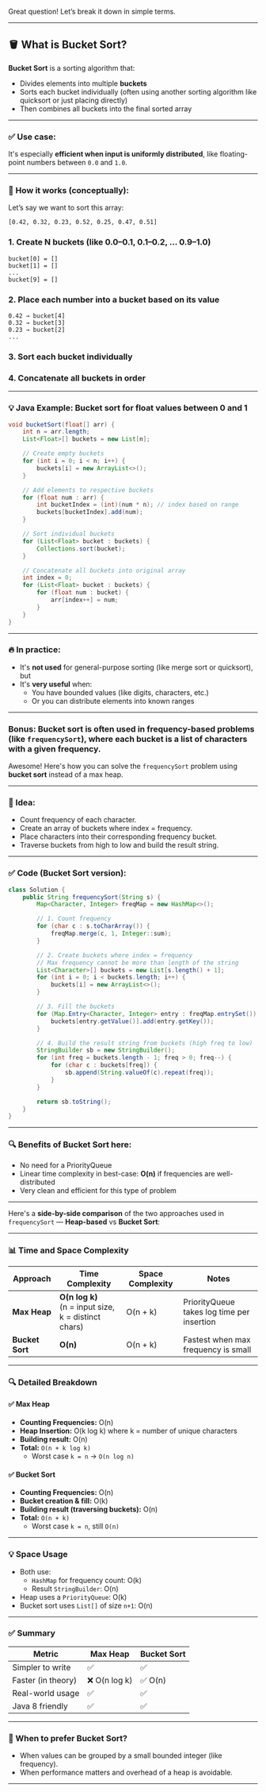 Great question! Let’s break it down in simple terms.

---

## 🪣 What is **Bucket Sort**?

**Bucket Sort** is a sorting algorithm that:
- Divides elements into multiple **buckets**
- Sorts each bucket individually (often using another sorting algorithm like quicksort or just placing directly)
- Then combines all buckets into the final sorted array

---

### ✅ Use case:
It's especially **efficient when input is uniformly distributed**, like floating-point numbers between `0.0` and `1.0`.

---

### 🧠 How it works (conceptually):

Let’s say we want to sort this array:

```
[0.42, 0.32, 0.23, 0.52, 0.25, 0.47, 0.51]
```

### 1. Create N buckets (like 0.0–0.1, 0.1–0.2, … 0.9–1.0)
```text
bucket[0] = []
bucket[1] = []
...
bucket[9] = []
```

### 2. Place each number into a bucket based on its value
```
0.42 → bucket[4]
0.32 → bucket[3]
0.23 → bucket[2]
...
```

### 3. Sort each bucket individually

### 4. Concatenate all buckets in order

---

### 💡 Java Example: Bucket sort for float values between 0 and 1

```java
void bucketSort(float[] arr) {
    int n = arr.length;
    List<Float>[] buckets = new List[n];

    // Create empty buckets
    for (int i = 0; i < n; i++) {
        buckets[i] = new ArrayList<>();
    }

    // Add elements to respective buckets
    for (float num : arr) {
        int bucketIndex = (int)(num * n); // index based on range
        buckets[bucketIndex].add(num);
    }

    // Sort individual buckets
    for (List<Float> bucket : buckets) {
        Collections.sort(bucket);
    }

    // Concatenate all buckets into original array
    int index = 0;
    for (List<Float> bucket : buckets) {
        for (float num : bucket) {
            arr[index++] = num;
        }
    }
}
```

---

### 🔥 In practice:
- It's **not used** for general-purpose sorting (like merge sort or quicksort), but
- It's **very useful** when:
  - You have bounded values (like digits, characters, etc.)
  - Or you can distribute elements into known ranges

---

### Bonus: Bucket sort is often used in **frequency-based problems** (like `frequencySort`), where each bucket is a list of characters with a given frequency.

Awesome! Here's how you can solve the `frequencySort` problem using **bucket sort** instead of a max heap.

---

### 🧠 Idea:
- Count frequency of each character.
- Create an array of buckets where index = frequency.
- Place characters into their corresponding frequency bucket.
- Traverse buckets from high to low and build the result string.

---

### ✅ Code (Bucket Sort version):

```java
class Solution {
    public String frequencySort(String s) {
        Map<Character, Integer> freqMap = new HashMap<>();

        // 1. Count frequency
        for (char c : s.toCharArray()) {
            freqMap.merge(c, 1, Integer::sum);
        }

        // 2. Create buckets where index = frequency
        // Max frequency cannot be more than length of the string
        List<Character>[] buckets = new List[s.length() + 1];
        for (int i = 0; i < buckets.length; i++) {
            buckets[i] = new ArrayList<>();
        }

        // 3. Fill the buckets
        for (Map.Entry<Character, Integer> entry : freqMap.entrySet()) {
            buckets[entry.getValue()].add(entry.getKey());
        }

        // 4. Build the result string from buckets (high freq to low)
        StringBuilder sb = new StringBuilder();
        for (int freq = buckets.length - 1; freq > 0; freq--) {
            for (char c : buckets[freq]) {
                sb.append(String.valueOf(c).repeat(freq));
            }
        }

        return sb.toString();
    }
}
```

---

### 🔍 Benefits of Bucket Sort here:
- No need for a PriorityQueue
- Linear time complexity in best-case: **O(n)** if frequencies are well-distributed
- Very clean and efficient for this type of problem

---

 Here's a **side-by-side comparison** of the two approaches used in `frequencySort` — **Heap-based** vs **Bucket Sort**:

---

### 📊 Time and Space Complexity

| Approach        | Time Complexity                            | Space Complexity         | Notes |
|----------------|---------------------------------------------|--------------------------|-------|
| **Max Heap**    | **O(n log k)** <br>(n = input size, k = distinct chars) | O(n + k)                 | PriorityQueue takes log time per insertion |
| **Bucket Sort** | **O(n)**                                   | O(n + k)                 | Fastest when max frequency is small |

---

### 🔍 Detailed Breakdown

#### ✅ **Max Heap**
- **Counting Frequencies:** O(n)
- **Heap Insertion:** O(k log k) where k = number of unique characters
- **Building result:** O(n)
- **Total:** `O(n + k log k)`  
  - Worst case `k = n` → `O(n log n)`

#### ✅ **Bucket Sort**
- **Counting Frequencies:** O(n)
- **Bucket creation & fill:** O(k)
- **Building result (traversing buckets):** O(n)
- **Total:** `O(n + k)`  
  - Worst case `k = n`, still `O(n)`

---

### 💡 Space Usage
- Both use:
  - `HashMap` for frequency count: O(k)
  - Result `StringBuilder`: O(n)
- Heap uses a `PriorityQueue`: O(k)
- Bucket sort uses `List[]` of size `n+1`: O(n)

---

### ✅ Summary

| Metric            | Max Heap     | Bucket Sort   |
|-------------------|--------------|---------------|
| Simpler to write  | ✅            | ✅            |
| Faster (in theory)| ❌ O(n log k) | ✅ O(n)       |
| Real-world usage  | ✅            | ✅            |
| Java 8 friendly   | ✅            | ✅            |

---

### 🧠 When to prefer Bucket Sort?
- When values can be grouped by a small bounded integer (like frequency).
- When performance matters and overhead of a heap is avoidable.

---
